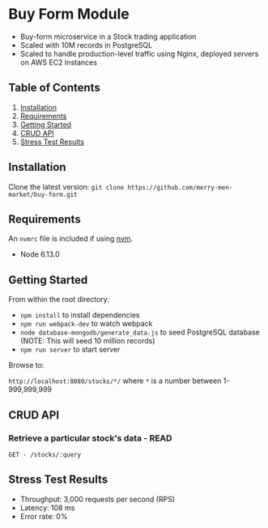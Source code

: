 # Buy Form Module

- Buy-form microservice in a Stock trading application 
- Scaled with 10M records in PostgreSQL
- Scaled to handle production-level traffic using Nginx, deployed servers on AWS EC2 Instances

## Table of Contents

1. [Installation](#Installation)
1. [Requirements](#requirements)
1. [Getting Started](#getting-started)
1. [CRUD API](#crud-api)
1. [Stress Test Results](#stress-test-results)

## Installation

Clone the latest version: 
`git clone https://github.com/merry-men-market/buy-form.git`

## Requirements

An `nvmrc` file is included if using [nvm](https://github.com/creationix/nvm).

- Node 6.13.0

## Getting Started
From within the root directory:

- `npm install` to install dependencies
- `npm run webpack-dev` to watch webpack
- `node database-mongodb/generate_data.js` to seed PostgreSQL database (NOTE: This will seed 10 million records)
- `npm run server` to start server

Browse to: 

`http://localhost:8080/stocks/*/` where `*` is a number between 1-999,999,999

## CRUD API
### Retrieve a particular stock's data - READ
``
GET - /stocks/:query
``

## Stress Test Results
- Throughput: 3,000 requests per second (RPS)
- Latency: 108 ms
- Error rate: 0% 
